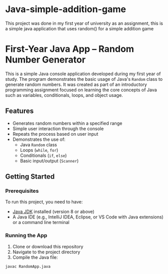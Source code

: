 # Java-simple-addition-game
This project was done in my first year of university as an assignment, this is a simple java application that uses random() for a simple addition game
# First-Year Java App – Random Number Generator

This is a simple Java console application developed during my first year of study. The program demonstrates the basic usage of Java's `Random` class to generate random numbers. It was created as part of an introductory programming assignment focused on learning the core concepts of Java such as variables, conditionals, loops, and object usage.

## Features

- Generates random numbers within a specified range
- Simple user interaction through the console
- Repeats the process based on user input
- Demonstrates the use of:
  - Java `Random` class
  - Loops (`while`, `for`)
  - Conditionals (`if`, `else`)
  - Basic input/output (`Scanner`)

## Getting Started

### Prerequisites

To run this project, you need to have:

- [Java JDK](https://www.oracle.com/java/technologies/javase-downloads.html) installed (version 8 or above)
- A Java IDE (e.g., IntelliJ IDEA, Eclipse, or VS Code with Java extensions) or a command line terminal

### Running the App

1. Clone or download this repository
2. Navigate to the project directory
3. Compile the Java file:

```bash
javac RandomApp.java
